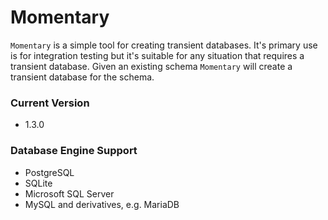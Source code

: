 # Momentary

`Momentary` is a simple tool for creating transient databases. It's primary use is for integration testing but it's suitable for any situation that requires a transient database. Given an existing schema `Momentary` will create a transient database for the schema.


### Current Version

- 1.3.0

### Database Engine Support

- PostgreSQL 
- SQLite
- Microsoft SQL Server
- MySQL and derivatives, e.g. MariaDB
